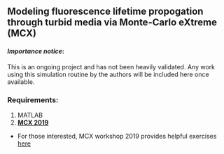 ## Modeling fluorescence lifetime propogation through turbid media via Monte-Carlo eXtreme (MCX)

#### _**Importance notice**_: 
This is an ongoing project and has not been heavily validated. Any work using this simulation routine by the authors will be included here once available.

### **Requirements:**
1) MATLAB
2) [**MCX 2019**](http://mcx.space/)
  * For those interested, MCX workshop 2019 provides helpful exercises [here](http://mcx.space/#mcx19)




